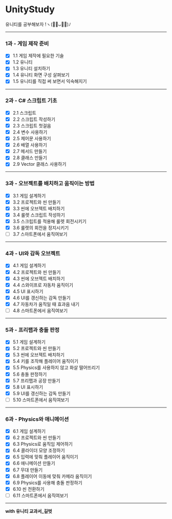 #  UnityStudy
유니티를 공부해보자 !ヽ(･̑ᴗ･̑)ﾉ

-------

### 1과 - 게임 제작 준비
- [X] 1.1 게임 제작에 필요한 기술 
- [X] 1.2 유니티
- [X] 1.3 유니티 설치하기
- [X] 1.4 유니티 화면 구성 살펴보기
- [X] 1.5 유니티를 직접 써 보면서 익숙해지기

-------

### 2과 - C# 스크립트 기초
- [X] 2.1 스크립트 
- [X] 2.2 스크립트 작성하기
- [X] 2.3 스크립트 첫걸음
- [X] 2.4 변수 사용하기
- [X] 2.5 제어문 사용하기
- [X] 2.6 배열 사용하기 
- [X] 2.7 메서드 만들기
- [X] 2.8 클래스 만들기
- [X] 2.9 Vector 클래스 사용하기

-------

### 3과 - 오브젝트를 배치하고 움직이는 방법
- [X] 3.1 게임 설계하기
- [X] 3.2 프로젝트와 씬 만들기
- [X] 3.3 씬에 오브젝트 배치하기
- [X] 3.4 룰렛 스크립트 작성하기
- [X] 3.5 스크립트를 적용해 룰렛 회전시키기
- [X] 3.6 룰렛의 회전을 정지시키기
- [ ] 3.7 스마트폰에서 움직여보기

-------

### 4과 - UI와 감독 오브젝트
- [X] 4.1 게임 설계하기
- [X] 4.2 프로젝트와 씬 만들기
- [X] 4.3 씬에 오브젝트 배치하기
- [X] 4.4 스와이프로 자동차 움직이기
- [X] 4.5 UI 표시하기
- [X] 4.6 UI를 갱신하는 감독 만들기
- [X] 4.7 자동차가 움직일 때 효과음 내기
- [ ] 4.8 스마트폰에서 움직여보기

-------

### 5과 - 프리팹과 충돌 판정
- [X] 5.1 게임 설계하기
- [X] 5.2 프로젝트와 씬 만들기
- [X] 5.3 씬에 오브젝트 배치하기
- [X] 5.4 키를 조작해 플레이어 움직이기
- [X] 5.5 Physics를 사용하지 않고 화살 떨어뜨리기
- [X] 5.6 충돌 판정하기
- [X] 5.7 프리팹과 공장 만들기
- [X] 5.8 UI 표시하기
- [X] 5.9 UI를 갱신하는 감독 만들기
- [ ] 5.10 스마트폰에서 움직여보기

-------

### 6과 - Physics와 애니메이션
- [X] 6.1 게임 설계하기
- [X] 6.2 프로젝트와 씬 만들기
- [X] 6.3 Physics로 움직임 제어하기
- [X] 6.4 콜라이더 모양 조정하기
- [X] 6.5 입력에 맞춰 플레이어 움직이기
- [X] 6.6 애니메이션 만들기
- [X] 6.7 무대 만들기
- [X] 6.8 플레이어 이동에 맞춰 카메라 움직이기
- [X] 6.9 Physics를 사용해 충돌 판정하기
- [X] 6.10 씬 전환하기
- [ ] 6.11 스마트폰에서 움직여보기

-----------

<b> with 유니티 교과서_길벗
